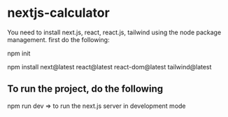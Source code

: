 # nextjs-calculator
You need to install next.js, react, react.js, tailwind using the node package management.
first do the following:

npm init

npm install next@latest react@latest react-dom@latest tailwind@latest

## To run the project, do the following
npm run dev => to run the next.js server in development mode
